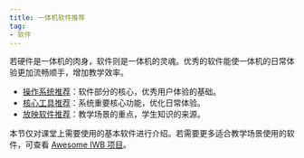 ```yaml
---
title: 一体机软件推荐
tag: 
- 软件
---
```


若硬件是一体机的肉身，软件则是一体机的灵魂。优秀的软件能使一体机的日常体验更加流畅顺手，增加教学效率。

- [操作系统推荐](operating-system)：软件部分的核心，优秀用户体验的基础。
- [核心工具推荐](core-utilities)：系统重要核心功能，优化日常体验。
- [放映软件推荐](presentation-apps)：教学场景的重点，学生知识的来源。

本节仅对课堂上需要使用的基本软件进行介绍。若需要更多适合教学场景使用的软件，可查看 [Awesome IWB 项目](https://github.com/Awesome-Iwb/Awesome-Iwb)。
